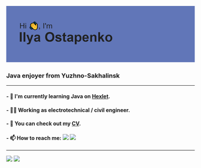 ![alt text](https://github.com/6londo9/6londo9/blob/main/header.png?raw=true) 
### Java enjoyer from Yuzhno-Sakhalinsk</h4>
___
#### - 🧠 I'm currently learning Java on [Hexlet](hexlet.io).
#### - 👷‍♂️ Working as electrotechnical / civil engineer.
#### - 📝 You can check out my [CV](https://cv.hexlet.io/resumes/1466).
#### - 📫 How to reach me: [![](https://img.shields.io/badge/Gmail-D14836?style=for-the-badge&logo=gmail&logoColor=white)](mailto:6londo9@gmail.com) [![](https://img.shields.io/badge/Telegram-2CA5E0?style=for-the-badge&logo=telegram&logoColor=white)](https://t.me/blondog)
___
![](https://github-profile-summary-cards.vercel.app/api/cards/most-commit-language?username=6londo9&theme=tokyonight)
![](https://github-profile-summary-cards.vercel.app/api/cards/repos-per-language?username=6londo9&theme=tokyonight)
